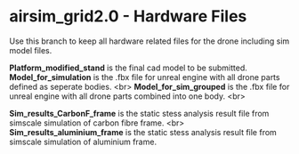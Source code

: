 # airsim_grid2.0 - Hardware Files

Use this branch to keep all hardware related files for the drone including sim model files.

**Platform_modified_stand** is the final cad model to be submitted. <br/>
**Model_for_simulation** is the .fbx file for unreal engine with all drone parts defined as seperate bodies. <br\>
**Model_for_sim_grouped** is the .fbx file for unreal engine with all drone parts combined into one body. <br\>

**Sim_results_CarbonF_frame** is the static stess analysis result file from simscale simulation of carbon fibre frame. <br\>
**Sim_results_aluminium_frame** is the static stess analysis result file from simscale simulation of aluminium frame.
